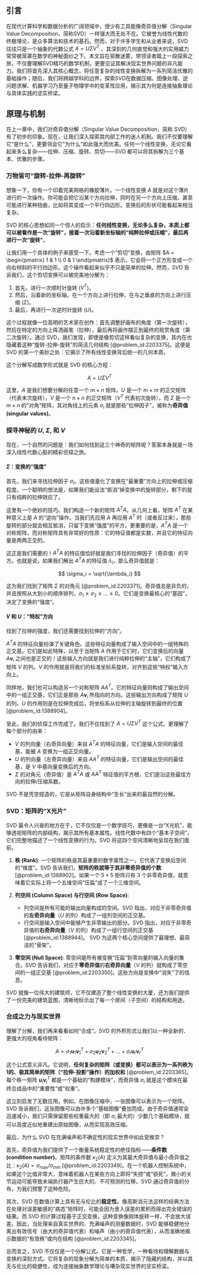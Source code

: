 ## 引言
在现代计算科学和数据分析的广阔领域中，很少有工具能像奇异值分解（Singular Value Decomposition，简称SVD）一样强大而无处不在。它被誉为线性代数的终极理论，是众多算法和技术的基石。然而，对于许多学生和从业者来说，SVD往往只是一个抽象的代数公式 $A = U\Sigma V^T$ ，其深刻的几何直觉和强大的实用威力常常被笼罩在数学的神秘面纱之下。本文旨在驱散迷雾，带领读者踏上一段探索之旅，不仅要理解SVD精巧的数学机制，更要见证其解决现实世界问题的非凡能力。我们将首先深入其核心概念，将任意复杂的线性变换拆解为一系列简洁优雅的基础操作；随后，我们将跨越学科的边界，探索SVD在数据压缩、图像处理、逆问题求解、机器学习乃至量子物理学中的变革性应用，揭示其为何是连接抽象理论与具体实践的坚实桥梁。

## 原理与机制

在上一章中，我们对奇异值分解（Singular Value Decomposition，简称 SVD）有了初步的印象。现在，让我们深入探索其内部工作的迷人机制。我们不仅要理解它“是什么”，更要领会它“为什么”如此强大而优美。任何一个线性变换，无论它看起来多么复杂——拉伸、压缩、旋转、剪切——SVD 都可以将其拆解为三个基本、优雅的步骤。

### 万物皆可“旋转-拉伸-再旋转”

想象一下，你有一个印着完美网格的橡胶薄片。一个线性变换 $A$ 就是对这个薄片进行的一次操作。你可能会把它沿某个方向拉伸，同时在另一个方向上压缩，甚至可能进行某种扭曲，比如将其变成一个平行四边形。变换后的形状可能看起来相当复杂。

SVD 的核心思想如同一个惊人的启示：**任何线性变换，无论多么复杂，本质上都可以被看作是一次“旋转”，接着一次沿着新坐标轴的“纯粹拉伸或压缩”，最后再进行一次“旋转”**。

让我们用一个具体的例子来感受一下。考虑一个“剪切”变换，由矩阵 $A = \begin{pmatrix} 1 & 1 \\ 0 & 1 \end{pmatrix}$ 表示。它会将一个正方形变成一个向右倾斜的平行四边形。这个操作看起来似乎不只是简单的拉伸。然而，SVD 告诉我们，这个剪切变换可以被完美地分解为：
1.  首先，进行一次顺时针旋转 ($V^T$)。
2.  然后，沿着新的坐标轴，在一个方向上进行拉伸，在与之垂直的方向上进行压缩 ($\Sigma$)。
3.  最后，再进行一次逆时针旋转 ($U$)。

这个过程就像一位高明的艺术家在创作：首先调整好画布的角度（第一次旋转），然后在特定的方向上挥洒画笔（拉伸），最后再将画作摆正到最终的观赏角度（第二次旋转）。通过 SVD，我们发现，即使是像剪切这样看似复杂的变换，其内在也隐藏着这种“旋转-拉伸-旋转”的简洁几何结构 [@problem_id:2203375]。这便是 SVD 的第一个美妙之处：它揭示了所有线性变换背后统一的几何本质。

这个分解写成数学形式就是 SVD 的核心方程：

$$
A = U\Sigma V^T
$$

这里，$A$ 是我们想要分解的任意一个 $m \times n$ 矩阵。$U$ 是一个 $m \times m$ 的正交矩阵（代表末次旋转），$V$ 是一个 $n \times n$ 的正交矩阵（$V^T$ 代表初次旋转），而 $\Sigma$ 是一个 $m \times n$ 的“对角”矩阵，其对角线上的元素 $\sigma_i$ 就是那些“拉伸因子”，被称为**奇异值 (singular values)**。

### 探寻神秘的 $U$, $\Sigma$, 和 $V$

现在，一个自然的问题是：我们如何找到这三个神奇的矩阵呢？答案本身就是一场深入线性代数心脏的精彩侦探之旅。

#### $\Sigma$：变换的“强度”

首先，我们来寻找拉伸因子 $\sigma_i$。这些值量化了变换在“最重要”方向上的拉伸或压缩程度。一个聪明的想法是，如果我们能设法“抵消”掉变换中的旋转部分，剩下的就只有纯粹的拉伸效应了。

这里有一个绝妙的技巧。我们构造一个新的矩阵 $A^T A$。从几何上看，矩阵 $A^T$ 在某种意义上是 $A$ 的“逆向”操作。当我们先应用 $A$ 再应用 $A^T$ 时（或者反过来），那些旋转的部分就会相互抵消，只留下变换“强度”的平方。更重要的是，$A^T A$ 是一个对称矩阵，而对称矩阵具有非常好的性质：它的特征值都是实数，并且它的特征向量是两两正交的。

这正是我们需要的！$A^T A$ 的特征值恰好就是我们寻找的拉伸因子（奇异值）的平方。也就是说，如果我们解出 $A^T A$ 的特征值 $\lambda_i$，那么奇异值就是：

$$
\sigma_i = \sqrt{\lambda_i}
$$

这为我们找到了矩阵 $\Sigma$ 的对角元 [@problem_id:2203371]。奇异值总是非负的，并且按照从大到小的顺序排列，$\sigma_1 \ge \sigma_2 \ge \dots \ge 0$。它们是变换最核心的“基因”，决定了变换的“强度”。

#### $V$ 和 $U$：“特权”方向

找到了拉伸的强度，我们还需要找到拉伸的“方向”。

$A^T A$ 的特征向量扮演了关键角色。这些特征向量构成了输入空间中的一组特殊的正交基。它们是如此特殊，以至于当矩阵 $A$ 作用于它们时，它们变换后的向量 $A\mathbf{v}_i$ 之间也是正交的！这些输入方向就是我们进行纯粹拉伸的“主轴”，它们构成了矩阵 $V$ 的列。$V$ 的作用就是将我们的标准坐标系旋转，对齐到这些“特权”输入方向上。

同样地，我们也可以构造另一个对称矩阵 $AA^T$。它的特征向量则构成了输出空间中的一组正交基，它们正是那些 $A\mathbf{v}_i$ 所指向的方向。这些输出方向构成了矩阵 $U$ 的列。$U$ 的作用则是在拉伸完成后，将坐标系从拉伸的主轴旋转到最终的位置 [@problem_id:1388904]。

至此，我们的侦探工作完成了。我们不仅找到了 $A = U\Sigma V^T$ 这个公式，更理解了每个部分的由来：
-   $V$ 的列向量（右奇异向量）来自 $A^T A$ 的特征向量，它们是输入空间的最佳基，能被 $A$ 变换为一组正交向量。
-   $U$ 的列向量（左奇异向量）来自 $AA^T$ 的特征向量，它们是输出空间的最佳基，是 $V$ 中基向量变换后的方向。
-   $\Sigma$ 的对角元（奇异值）是 $A^T A$ 或 $AA^T$ 特征值的平方根，它们是沿这些最佳方向的拉伸/压缩系数。

SVD 不是凭空捏造的，它是从矩阵自身结构中“生长”出来的最自然的分解。

### SVD：矩阵的“X光片”

SVD 最令人兴奋的地方在于，它不仅仅是一个数学技巧，更像是一台“X光机”，能够透视矩阵的内部结构，揭示其所有基本属性。线性代数中有四个“基本子空间”，它们完整地描述了一个线性变换的行为。SVD 将这四个空间清晰地呈现在我们面前。

1.  **秩 (Rank)**: 一个矩阵的秩是其最重要的数字属性之一，它代表了变换后空间的“维度”。SVD 告诉我们，**矩阵的秩就等于其非零奇异值的个数** [@problem_id:1388902]。如果一个 $5 \times 5$ 矩阵只有 3 个非零奇异值，就意味着它实际上将一个五维空间“压扁”成了一个三维空间。

2.  **列空间 (Column Space) 与行空间 (Row Space)**:
    -   列空间是所有可能的输出向量构成的空间。SVD 指出，对应于非零奇异值的**左奇异向量**（$U$ 的列）构成了一组列空间的正交基。
    -   行空间是输入空间中能够产生非零输出的部分。SVD 指出，对应于非零奇异值的**右奇异向量**（$V$ 的列）构成了一组行空间的正交基 [@problem_id:1388944]。
    SVD 为这两个核心空间提供了最理想、最简洁的“骨架”。

3.  **零空间 (Null Space)**: 零空间是所有被变换“压扁”到零向量的输入向量的集合。SVD 告诉我们，对应于**零奇异值**的**右奇异向量**（$V$ 的列）就构成了零空间的一组正交基 [@problem_id:2203350]。这些方向是变换中“消失”了的信息。

SVD 就像一位伟大的建筑师，它不仅建造了整个线性变换的大厦，还为我们提供了一份完美的建筑蓝图，清晰地标示出了每一个房间（子空间）的结构和用途。

### 合成之力与现实世界

理解了分解，我们再来看看如何“合成”。SVD 的外积形式让我们以一种全新的、更强大的视角看待矩阵：

$$
A = \sigma_1 \mathbf{u}_1 \mathbf{v}_1^T + \sigma_2 \mathbf{u}_2 \mathbf{v}_2^T + \dots + \sigma_r \mathbf{u}_r \mathbf{v}_r^T
$$

这个公式意义非凡。它说明，**任何复杂的矩阵（或变换）都可以表示为一系列秩为1的、极其简单的矩阵（“拉伸-投影”操作）的加权和** [@problem_id:2203365]。每个秩一矩阵 $\mathbf{u}_i \mathbf{v}_i^T$ 都是一个基础的“构建模块”，而奇异值 $\sigma_i$ 就是这个模块在最终合成品中的“重要性”或“权重”。

这立刻启发了无数应用。例如，在图像压缩中，一张图像可以表示为一个矩阵。SVD 告诉我们，这张图像可以由许多个“基础图像”叠加而成。由于奇异值通常会迅速减小，我们只需保留那些权重最大的（即 $\sigma_i$ 最大的）少数几个基础模块，就可以高度近似地重建出原始图像，从而实现高效压缩。

最后，为什么 SVD 在充满噪声和不确定性的现实世界中如此受推崇？

首先，奇异值为我们提供了一个衡量系统稳定性的绝佳指标——**条件数 (condition number)**。矩阵的条件数 $\kappa_2(A)$ 定义为其最大奇异值与最小奇异值之比：$\kappa_2(A) = \sigma_{\text{max}} / \sigma_{\text{min}}$ [@problem_id:2203349]。在一个机器人控制系统中，如果这个比值非常大，意味着机器人在某些方向上即将“失控”或“锁死”，微小的关节运动可能导致末端执行器产生巨大的、不可预测的位移。SVD 通过奇异值的分布，为我们预警了这种危险。

其次，SVD 在数值计算上具有无与伦比的**稳定性**。像高斯消元法这样的经典方法在处理对误差敏感的“病态”矩阵时，可能会因为舍入误差的累积而得出完全错误的结果。而 SVD 的计算过程基于正交变换，这种变换像刚体旋转一样，不会放大误差。因此，当处理来自真实世界的、充满噪声的测量数据时，SVD 能够稳健地分离出有效信号（由大的奇异值代表）和噪声（由小的奇异值代表），从而准确地揭示数据的“有效秩”或内在结构 [@problem_id:2203345]。

总而言之，SVD 不仅仅是一个分解公式。它是一种哲学，一种看待和理解数据与变换的深刻方式。它将复杂的现象分解为简单的本质，揭示了隐藏的结构，并以其无与伦比的稳健性，成为连接抽象数学理论与嘈杂现实世界的坚实桥梁。
